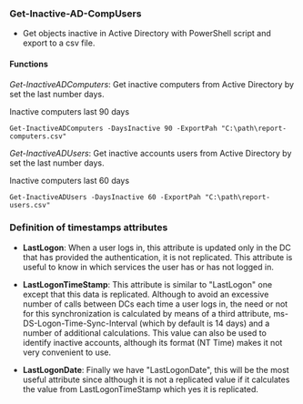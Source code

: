### Get-Inactive-AD-CompUsers

- Get objects inactive in Active Directory with PowerShell script and export to a csv file.

#### Functions
*Get-InactiveADComputers*: Get inactive computers from Active Directory by set the last number days.

Inactive computers last 90 days
```
Get-InactiveADComputers -DaysInactive 90 -ExportPah "C:\path\report-computers.csv"
```
*Get-InactiveADUsers*: Get inactive accounts users from Active Directory by set the last number days.

Inactive computers last 60 days
```
Get-InactiveADUsers -DaysInactive 60 -ExportPah "C:\path\report-users.csv"
```

### Definition of timestamps attributes

- **LastLogon**: When a user logs in, this attribute is updated only in the DC that has provided the authentication, it is not replicated. This attribute is useful to know in which services the user has or has not logged in.

- **LastLogonTimeStamp**: This attribute is similar to "LastLogon" one except that this data is replicated. Although to avoid an excessive number of calls between DCs each time a user logs in, the need or not for this synchronization is calculated by means of a third attribute, ms-DS-Logon-Time-Sync-Interval (which by default is 14 days) and a number of additional calculations. This value can also be used to identify inactive accounts, although its format (NT Time) makes it not very convenient to use.

- **LastLogonDate**: Finally we have "LastLogonDate", this will be the most useful attribute since although it is not a replicated value if it calculates the value from LastLogonTimeStamp which yes it is replicated.
